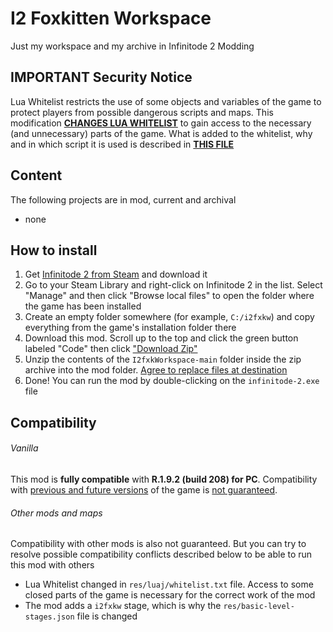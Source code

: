 # I2 Foxkitten Workspace
Just my workspace and my archive in Infinitode 2 Modding

## IMPORTANT Security Notice
Lua Whitelist restricts the use of some objects and variables of the game to protect players from possible dangerous scripts and maps. This modification <u>**CHANGES LUA WHITELIST**</u> to gain access to the necessary (and unnecessary) parts of the game. What is added to the whitelist, why and in which script it is used is described in **[THIS FILE](WHITELIST_CHANGES.md)**

## Content
The following projects are in mod, current and archival
* none

## How to install
1. Get [Infinitode 2 from Steam](https://store.steampowered.com/app/937310/Infinitode_2__Infinite_Tower_Defense/) and download it
2. Go to your Steam Library and right-click on Infinitode 2 in the list. Select "Manage" and then click "Browse local files" to open the folder where the game has been installed
3. Create an empty folder somewhere (for example, `C:/i2fxkw`) and copy everything from the game's installation folder there
4. Download this mod. Scroll up to the top and click the green button labeled "Code" then click ["Download Zip"](https://github.com/ELfox513/I2fxkWorkspace/archive/refs/heads/main.zip)
5. Unzip the contents of the `I2fxkWorkspace-main` folder inside the zip archive into the mod folder. <u>Agree to replace files at destination</u>
6. Done! You can run the mod by double-clicking on the `infinitode-2.exe` file

## Compatibility
###### Vanilla
This mod is **fully compatible** with **R.1.9.2 (build 208) for PC**. Compatibility with <u>previous and future versions</u> of the game is <u>not guaranteed</u>.
###### Other mods and maps
Compatibility with other mods is also not guaranteed. But you can try to resolve possible compatibility conflicts described below to be able to run this mod with others
* Lua Whitelist changed in `res/luaj/whitelist.txt` file. Access to some closed parts of the game is necessary for the correct work of the mod
* The mod adds a `i2fxkw` stage, which is why the `res/basic-level-stages.json` file is changed